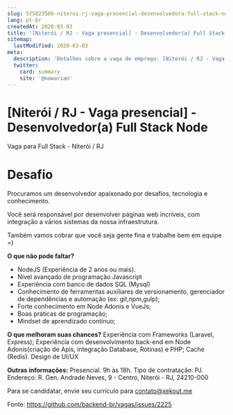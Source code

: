 ```yaml
---
slug: 575023506-niteroi-rj-vaga-presencial-desenvolvedora-full-stack-node
lang: pt-br
createdAt: 2020-03-03
title: '[Niterói / RJ - Vaga presencial] - Desenvolvedor(a) Full Stack Node - Vaga de Emprego'
sitemap:
  lastModified: 2020-03-03
meta:
  description: 'Detalhes sobre a vaga de emprego: [Niterói / RJ - Vaga presencial] - Desenvolvedor(a) Full Stack Node'
  twitter:
    card: summary
    site: '@nawarian'
---
```


# [Niterói / RJ - Vaga presencial] - Desenvolvedor(a) Full Stack Node

Vaga para Full Stack - Niterói / RJ

# Desafio
Procuramos um desenvolvedor apaixonado por desafios, tecnologia e conhecimento.

Você será responsável por desenvolver páginas web incríveis, com integração a vários sistemas da nossa infraestrutura.

Também vamos cobrar que você seja gente fina e trabalhe bem em equipe =)

**O que não pode faltar?**
- NodeJS (Experiência de 2 anos ou mais).
- Nível avançado de programação Javascript
- Experiência com banco de dados SQL (Mysql)
- Conhecimento de ferramentas auxiliares de versionamento, gerenciador de dependências e automação (ex: git,npm,gulp);
- Forte conhecimento em Node Adonis e VueJs;
- Boas práticas de programação;
- Mindset de aprendizado contínuo;

**O que melhoram suas chances?**
Experiência com Frameworks (Laravel, Express);
Experiência com desenvolvimento back-end em Node Adonis(criação de Apis, integração Database, Rotinas) e PHP;
Cache (Redis).
Design de UI/UX

**Outras informações:**
Presencial.
9h às 18h.
Tipo de contratação: PJ.
Endereço: R. Gen. Andrade Neves, 9 - Centro, Niterói - RJ, 24210-000

Para se candidatar, envie seu currículo para contato@xekout.me

Fonte: https://github.com/backend-br/vagas/issues/2225